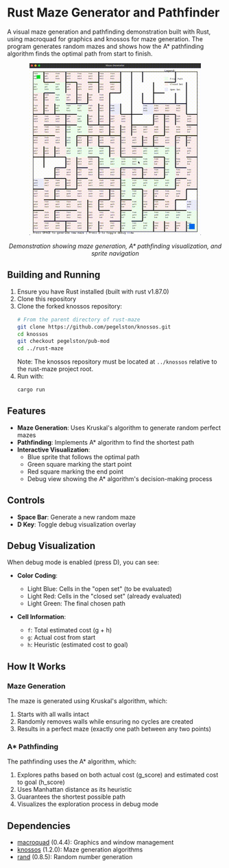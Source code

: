 # Rust Maze Generator and Pathfinder

A visual maze generation and pathfinding demonstration built with Rust, using macroquad for graphics and knossos for maze generation. The program generates random mazes and shows how the A* pathfinding algorithm finds the optimal path from start to finish.

<p align="center">
  <img src="assets/maze-demo.gif" alt="Maze Generator Demo">
</p>

<p align="center">
  <em>Demonstration showing maze generation, A* pathfinding visualization, and sprite navigation</em>
</p>

## Building and Running

1. Ensure you have Rust installed (built with rust v1.87.0)
2. Clone this repository
3. Clone the forked knossos repository:
   ```bash
   # From the parent directory of rust-maze
   git clone https://github.com/pegelston/knossos.git
   cd knossos
   git checkout pegelston/pub-mod
   cd ../rust-maze
   ```
   Note: The knossos repository must be located at `../knossos` relative to the rust-maze project root.
4. Run with:
   ```bash
   cargo run
   ```

## Features

- **Maze Generation**: Uses Kruskal's algorithm to generate random perfect mazes
- **Pathfinding**: Implements A* algorithm to find the shortest path
- **Interactive Visualization**: 
  - Blue sprite that follows the optimal path
  - Green square marking the start point
  - Red square marking the end point
  - Debug view showing the A* algorithm's decision-making process

## Controls

- **Space Bar**: Generate a new random maze
- **D Key**: Toggle debug visualization overlay

## Debug Visualization

When debug mode is enabled (press D), you can see:

- **Color Coding**:
  - Light Blue: Cells in the "open set" (to be evaluated)
  - Light Red: Cells in the "closed set" (already evaluated)
  - Light Green: The final chosen path

- **Cell Information**:
  - `f`: Total estimated cost (g + h)
  - `g`: Actual cost from start
  - `h`: Heuristic (estimated cost to goal)

## How It Works

### Maze Generation
The maze is generated using Kruskal's algorithm, which:
1. Starts with all walls intact
2. Randomly removes walls while ensuring no cycles are created
3. Results in a perfect maze (exactly one path between any two points)

### A* Pathfinding
The pathfinding uses the A* algorithm, which:
1. Explores paths based on both actual cost (g_score) and estimated cost to goal (h_score)
2. Uses Manhattan distance as its heuristic
3. Guarantees the shortest possible path
4. Visualizes the exploration process in debug mode

## Dependencies

- [macroquad](https://github.com/not-fl3/macroquad) (0.4.4): Graphics and window management
- [knossos](https://crates.io/crates/knossos) (1.2.0): Maze generation algorithms
- [rand](https://crates.io/crates/rand) (0.8.5): Random number generation

